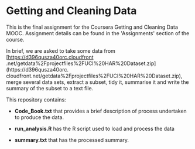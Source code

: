 Getting and Cleaning Data
=========================

This is the final assignment for the Coursera Getting and Cleaning Data MOOC.
Assignment details can be found in the 'Assignments' section of the course.

In brief, we are asked to take some data from [https://d396qusza40orc.cloudfront
.net/getdata%2Fprojectfiles%2FUCI%20HAR%20Dataset.zip](https://d396qusza40orc.
cloudfront.net/getdata%2Fprojectfiles%2FUCI%20HAR%20Dataset.zip), merge several
data sets, extract a subset, tidy it, summarise it and write the summary of the
subset to a text file.

This repository contains:

*	**Code\_Book.txt** that provides a brief description of process undertaken
	to produce the data.

*	**run\_analysis.R** has the R script used to load and process the data

*	**summary.txt** that has the processed summary.